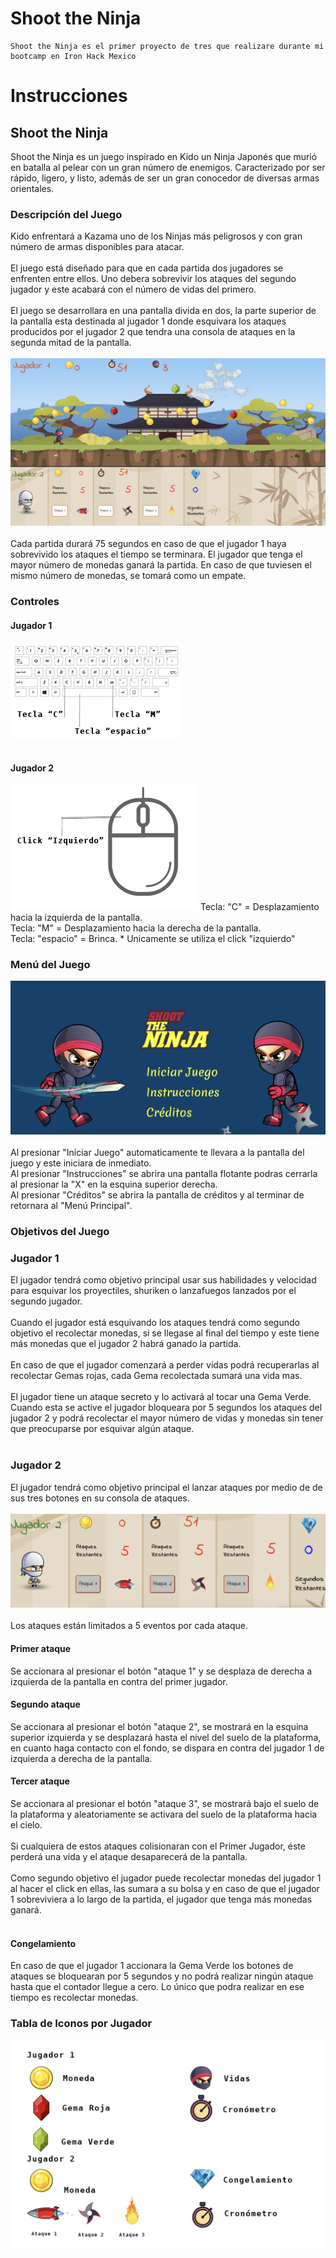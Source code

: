 # Shoot the Ninja
    Shoot the Ninja es el primer proyecto de tres que realizare durante mi bootcamp en Iron Hack Mexico 

   <h1>Instrucciones</h1>
                <h2>Shoot the Ninja </h2>
                Shoot the Ninja es un juego inspirado en Kido un Ninja Japonés que murió en batalla al pelear con un gran número de
                enemigos. Caracterizado por ser rápido, ligero, y listo, además de ser un gran conocedor de diversas armas orientales.
                <h3>Descripción del Juego</h3>
                Kido enfrentará a Kazama uno de los Ninjas más peligrosos y con gran número de armas disponibles para atacar.<br><br>
                El juego está diseñado para que en cada partida dos jugadores se enfrenten entre ellos. Uno debera sobrevivir 
                los ataques del segundo jugador y este acabará con el número de vidas del primero.<br><br>
                El juego se desarrollara en una pantalla divida en dos, la parte superior de la pantalla esta destinada al jugador 1 donde esquivara los ataques producidos por el jugador 2 que tendra una consola de ataques en la segunda mitad de la pantalla. <br> <br>
                <img src="./assets/img/pantallaJuego.png" alt="Pantalla del Juego" class = "pantallaJuego"> <br><br>
                Cada partida durará 75 segundos  en caso de que el jugador 1 haya sobrevivido los ataques  el tiempo se terminara. 
                El jugador que tenga el mayor número de monedas ganará la partida. En caso de que tuviesen el mismo número de monedas, 
                se tomará como un empate.
                <h3>Controles</h3>
                <h4>Jugador 1 </h4>  
                 <img src="./assets/img/teclado.png" alt="Imagen Teclado con indicaciones" class = "imagenDentro1"> <br><br>
                 <h4> Jugador 2 </h4>
                <img src="./assets/img/ mouse.png" alt="" class = "imagenDentro2">
                <span class = "tecladoText">
                      Tecla: "C" = Desplazamiento hacia la izquierda de la pantalla.<br> 
                      Tecla: "M" = Desplazamiento hacia la derecha de la pantalla.<br>
                      Tecla: "espacio" = Brinca.
                </span>
                <span class = "jugador2Text2">* Unicamente se utiliza el click "izquierdo"</span>
                <h3>Menú del Juego</h3>
                <img src="./assets/img/menu.png" alt="Menú del Juego" class="menuJuego"> <br> <br>
                Al presionar "Iniciar Juego" automaticamente te llevara a la pantalla del juego y este iniciara de inmediato. <br>
                Al presionar "Instrucciones" se abrira una pantalla flotante podras cerrarla al presionar la "X" en la esquina superior derecha. <br>
                Al presionar "Créditos" se abrira la pantalla de créditos y al terminar de retornara al "Menú Principal".
                <h3>Objetivos del Juego</h3>
                <h3>Jugador 1</h3>
                El jugador tendrá como objetivo principal usar sus habilidades y velocidad para esquivar los proyectiles, shuriken o lanzafuegos lanzados por  el segundo jugador. <br><br>
                Cuando el jugador está esquivando los ataques tendrá como segundo objetivo el recolectar monedas, si se llegase al final del tiempo y este tiene más monedas que el jugador 2 habrá ganado la partida.<br><br>
                En caso de que  el jugador  comenzará a perder vidas podrá recuperarlas al recolectar Gemas rojas, cada Gema recolectada sumará una vida mas.<br><br>
                El jugador tiene un ataque secreto  y lo activará al tocar una Gema Verde. Cuando esta se active el jugador bloqueara por 5 segundos los ataques del jugador 2 y podrá recolectar el mayor número de vidas y monedas sin tener que preocuparse por esquivar algún ataque.<br><br>
                <h3>Jugador 2</h3>
                El jugador tendrá como objetivo principal el lanzar ataques por medio de de sus tres botones en su consola de ataques.<br><br>
                <img src="./assets/img/consoladeAtaques.png" alt="Consola de ataques" class = "consolaAtaques"> <br><br>
                Los ataques están limitados a 5 eventos por cada ataque.
                <h4>Primer ataque</h4>
                Se accionara al presionar el botón "ataque 1" y se desplaza de derecha a izquierda de la pantalla en contra del primer jugador.
                <h4>Segundo ataque</h4>
                Se accionara al presionar el botón "ataque 2", se mostrará en la esquina superior izquierda y se desplazará hasta el nivel del suelo de la plataforma, en cuanto haga contacto con el fondo, se dispara en contra del jugador 1 de izquierda a derecha de la pantalla.
                <h4>Tercer ataque</h4>
                Se accionara al presionar el botón "ataque 3", se mostrará bajo el suelo de la plataforma y aleatoriamente se activara del suelo de la plataforma hacia el cielo.<br> <br>
                Si cualquiera de estos ataques colisionaran con el Primer Jugador, éste perderá una vida y el ataque desaparecerá de la pantalla.<br> <br>
                Como segundo objetivo el jugador puede recolectar monedas del jugador 1 al hacer el click en ellas, las sumara a su bolsa y en caso de que el jugador 1 sobreviviera a lo largo de la partida, el jugador que tenga más monedas ganará.<br> <br>
                <h4>Congelamiento</h4>
                En caso de que el jugador 1 accionara la Gema Verde los botones  de ataques se bloquearan por 5 segundos y no podrá realizar ningún ataque hasta que el contador llegue a cero. Lo único que podra realizar en ese tiempo es recolectar monedas.
                <h3>Tabla de Iconos por Jugador</h3>
                <img src="./assets/img/tabla.png" alt="Tabla de Iconos por Jugador" class = "tabla">
